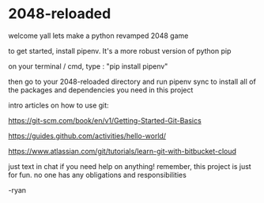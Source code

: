# 2048-reloaded


welcome yall lets make a python revamped 2048 game

to get started, install pipenv. It's a more robust version of python pip

on your terminal / cmd, type : "pip install pipenv"

then go to your 2048-reloaded directory and run pipenv sync to install all
of the packages and dependencies you need in this project

intro articles on how to use git:

https://git-scm.com/book/en/v1/Getting-Started-Git-Basics

https://guides.github.com/activities/hello-world/

https://www.atlassian.com/git/tutorials/learn-git-with-bitbucket-cloud

just text in chat if you need help on anything!
remember, this project is just for fun. no one has any obligations and responsibilities

-ryan



